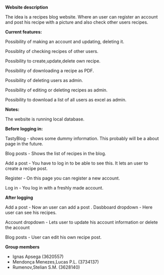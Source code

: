 **Website description**

The idea is a recipes blog website. Where an user can register an account and post his recipe with a picture and also check other users recipes.

**Current features:**

Possibility of making an account and updating, deleting it.

Possiblity of checking recipes of other users.

Possibility to create,update,delete own recipe.

Possibility of downloading a recipe as PDF.

Possibility of deleting users as admin.

Possibility of editing or deleting recipes as admin.

Possibility to download a list of all users as excel as admin.


**Notes:**

The website is running local database.

**Before logging in:**

TastyBlog - shows some dummy information. This probably will be a about page in the future.

Blog posts - Shows the list of recipes in the blog.

Add a post - You have to log in to be able to see this. It lets an user to create a recipe post.

Register - On this page you can register a new account.

Log in - You log in with a freshly made account.


**After logging**

Add a post - Now an user can add a post
.
Dasbboard dropdown - Here user can see his recipes.

Account dropdown - Lets user to update his account information or delete the account

Blog posts - User can edit his own recipe post.

**Group members**
*  Ignas Apsega (3620557)
*  Mendonça Menezes,Lucas P.L. (3734137)
*  Rumenov,Stelian S.M. (3628140)


